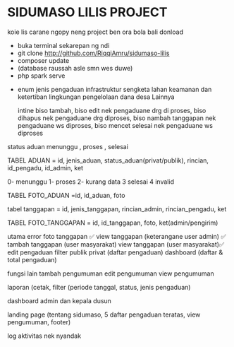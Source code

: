 # SIDUMASO LILIS PROJECT

koie lis carane ngopy neng project ben ora bola bali donload

- buka terminal sekarepan ng ndi
- git clone http://github.com/RiqqiAmru/sidumaso-lilis
- composer update
- (database raussah asle smn wes duwe)
- php spark serve

* enum jenis pengaduan
  infrastruktur
  sengketa lahan
  keamanan dan ketertiban
  lingkungan
  pengelolaan dana desa
  Lainnya

  intine biso tambah,
  biso edit nek pengaduane drg di proses,
  biso dihapus nek pengaduane drg diproses,
  biso nambah tanggapan nek pengaduane ws diproses,
  biso mencet selesai nek pengaduane ws diproses

status aduan
menunggu , proses , selesai

TABEL ADUAN = id, jenis_aduan, status_aduan(privat/publik), rincian, id_pengadu, id_admin, ket

0- menunggu
1- proses
2- kurang data
3 selesai
4 invalid

TABEL FOTO_ADUAN =id, id_aduan, foto

tabel tanggapan = id, jenis_tanggapan, rincian_admin, rincian_pengadu, ket

TABEL FOTO_TANGGAPAN = id, id_tanggapan, foto, ket(admin/pengirim)

utama
error foto tanggapan ✅
view tanggapan (keterangane user admin) ✅
tambah tanggapan (user masyarakat)
view tanggapan (user masyarakat)✅
edit pengaduan
filter publik privat (daftar pengaduan)
dashboard (daftar & total pengaduan)

fungsi lain
tambah pengumuman
edit pengumuman
view pengumuman

laporan (cetak, filter (periode tanggal, status, jenis pengaduan)

dashboard admin dan kepala dusun

landing page (tentang sidumaso, 5 daftar pengaduan teratas, view pengumuman, footer)

log aktivitas nek nyandak
